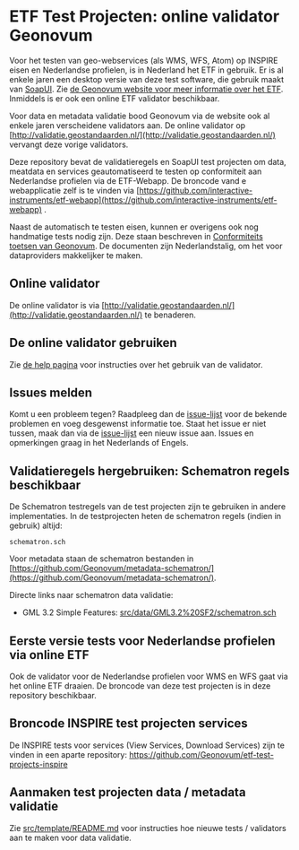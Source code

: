 # ETF Test Projecten: online validator Geonovum
Voor het testen van geo-webservices (als WMS, WFS, Atom) op INSPIRE eisen en Nederlandse profielen, is in Nederland het ETF in gebruik. Er is al enkele jaren een desktop versie van deze test software, die gebruik maakt van [SoapUI](http://www.soapui.org/). Zie [de Geonovum website voor meer informatie over het ETF](http://www.geonovum.nl/validator-inspire-view-en-downloadservices). Inmiddels is er ook een online ETF validator beschikbaar.

Voor data en metadata validatie bood Geonovum via de website ook al enkele jaren verscheidene validators aan. De online validator op [http://validatie.geostandaarden.nl/](http://validatie.geostandaarden.nl/) vervangt deze vorige validators.

Deze repository bevat de validatieregels en SoapUI test projecten om data, meatdata en services geautomatiseerd te testen op conformiteit aan Nederlandse profielen via de ETF-Webapp. De broncode vand e webapplicatie zelf is te vinden via [https://github.com/interactive-instruments/etf-webapp](https://github.com/interactive-instruments/etf-webapp) .

Naast de automatisch te testen eisen, kunnen er overigens ook nog handmatige tests nodig zijn. Deze staan beschreven in [Conformiteits toetsen van Geonovum](http://www.geonovum.nl/wegwijzer/validatie).
De documenten zijn Nederlandstalig, om het voor dataproviders makkelijker te maken.

## Online validator
De online validator is via [http://validatie.geostandaarden.nl/](http://validatie.geostandaarden.nl/) te benaderen.

## De online validator gebruiken
Zie [de help pagina](./www/help/help-nl.md) voor instructies over het gebruik van de validator.

## Issues melden
Komt u een probleem tegen? Raadpleeg dan de [issue-lijst](https://github.com/Geonovum/etf-test-projects-nl/issues) voor de bekende problemen en voeg desgewenst informatie toe. Staat het issue er niet tussen, maak dan via de [issue-lijst](https://github.com/Geonovum/etf-test-projects-nl/issues) een nieuw issue aan. Issues en opmerkingen graag in het Nederlands of Engels.

## Validatieregels hergebruiken: Schematron regels beschikbaar
De Schematron testregels van de test projecten zijn te gebruiken in andere implementaties.
In de testprojecten heten de schematron regels (indien in gebruik) altijd:

```
schematron.sch
```

Voor metadata staan de schematron bestanden in [https://github.com/Geonovum/metadata-schematron/](https://github.com/Geonovum/metadata-schematron/).

Directe links naar schematron data validatie:
* GML 3.2 Simple Features: [src/data/GML3.2%20SF2/schematron.sch](src/data/GML3.2%20SF2/schematron.sch)

## Eerste versie tests voor Nederlandse profielen via online ETF
Ook de validator voor de Nederlandse profielen voor WMS en WFS gaat via het online ETF draaien. De broncode van deze test projecten is in deze repository beschikbaar.

## Broncode INSPIRE test projecten services
De INSPIRE tests voor services (View Services, Download Services) zijn te vinden in een aparte repository: [https://github.com/Geonovum/etf-test-projects-inspire ](https://github.com/Geonovum/etf-test-projects-inspire)

## Aanmaken test projecten data / metadata validatie
Zie [src/template/README.md](src/template/README.md) voor instructies hoe nieuwe tests / validators aan te maken voor data validatie.
